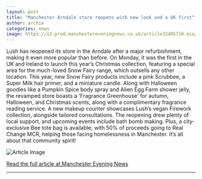 ```yaml
---
layout: post
title: "Manchester Arndale store reopens with new look and a UK first"
author: archie
categories: news
image: https://i2-prod.manchestereveningnews.co.uk/article32485710.ece/ALTERNATES/s1200/0_EGR_160925lush_03.jpg
---
```

Lush has reopened its store in the Arndale after a major refurbishment, making it even more popular than before. On Monday, it was the first in the UK and Ireland to launch this year’s Christmas collection, featuring a special area for the much-loved Snow Fairy range, which outsells any other location. This year, new Snow Fairy products include a pink Scrubbee, a Super Milk hair primer, and a miniature candle. Along with Halloween goodies like a Pumpkin Spice body spray and Alien Egg Farm shower jelly, the revamped store boasts a 'Fragrance Greenhouse' for autumn, Halloween, and Christmas scents, along with a complimentary fragrance reading service. A new makeup counter showcases Lush’s vegan Firework collection, alongside tailored consultations. The reopening drew plenty of local support, and upcoming events include bath bomb making. Plus, a city-exclusive Bee tote bag is available, with 50% of proceeds going to Real Change MCR, helping those facing homelessness in Manchester. It’s all about that community spirit!

![Article Image](https://i2-prod.manchestereveningnews.co.uk/article32485710.ece/ALTERNATES/s1200/0_EGR_160925lush_03.jpg)

[Read the full article at Manchester Evening News](https://www.manchestereveningnews.co.uk/whats-on/whats-on-news/manchester-arndale-store-reopens-new-32485533)

---
